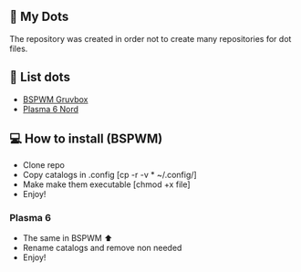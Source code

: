 ## 💾 My Dots
 The repository was created in order not to create many repositories for dot files.

## 📓 List dots
* [BSPWM Gruvbox](https://github.com/FarParticul/MyDots/tree/main/BSPWM/Gruvbox-9021)
* [Plasma 6 Nord](https://github.com/FarParticul/MyDots/tree/main/KDE/Nord-9028)

## 💻 How to install (BSPWM)
- Clone repo
- Copy catalogs in .config [cp -r -v * ~/.config/]
- Make make them executable [chmod +x file]
- Enjoy!

### Plasma 6
- The same in BSPWM ⬆️
- Rename catalogs and remove non needed
- Enjoy!
